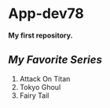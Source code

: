 # App-dev78
**My first repository.**
## *My Favorite Series*
1. Attack On Titan  
2. Tokyo Ghoul
3. Fairy Tail
